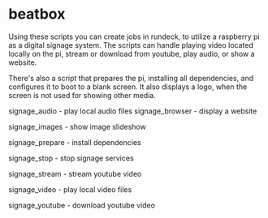 # beatbox
Using these scripts you can create jobs in rundeck, to utilize a raspberry pi as a digital signage system. The scripts can handle playing video located locally on the pi, stream or download from youtube, play audio, or show a website.

There's also a script that prepares the pi, installing all dependencies, and configures it to boot to a blank screen. It also displays a logo, when the screen is not used for showing other media.

signage_audio - play local audio files
signage_browser - display a website

signage_images - show image slideshow

signage_prepare - install dependencies

signage_stop - stop signage services

signage_stream - stream youtube video

signage_video - play local video files

signage_youtube - download youtube video
